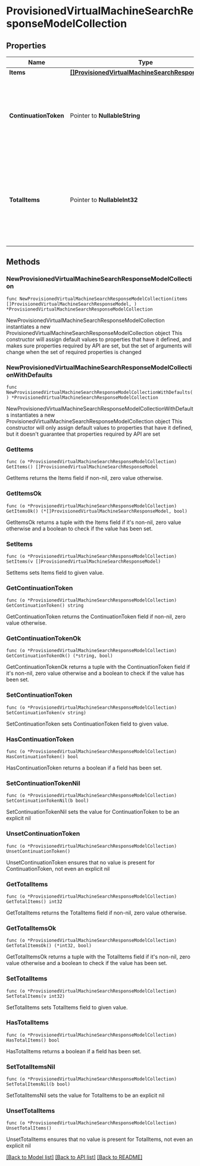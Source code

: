 # ProvisionedVirtualMachineSearchResponseModelCollection

## Properties

Name | Type | Description | Notes
------------ | ------------- | ------------- | -------------
**Items** | [**[]ProvisionedVirtualMachineSearchResponseModel**](ProvisionedVirtualMachineSearchResponseModel.md) | List of items. | 
**ContinuationToken** | Pointer to **NullableString** | If present, indicates to the caller that the query was not complete, and they should call the API again specifying the continuation token as a query parameter. | [optional] 
**TotalItems** | Pointer to **NullableInt32** | Indicates the total number of items in the collection, which may be more than the number of Items returned, if there is a ContinuationToken.  Only returned in the response to &#x60;$search&#x60; APIs. | [optional] 

## Methods

### NewProvisionedVirtualMachineSearchResponseModelCollection

`func NewProvisionedVirtualMachineSearchResponseModelCollection(items []ProvisionedVirtualMachineSearchResponseModel, ) *ProvisionedVirtualMachineSearchResponseModelCollection`

NewProvisionedVirtualMachineSearchResponseModelCollection instantiates a new ProvisionedVirtualMachineSearchResponseModelCollection object
This constructor will assign default values to properties that have it defined,
and makes sure properties required by API are set, but the set of arguments
will change when the set of required properties is changed

### NewProvisionedVirtualMachineSearchResponseModelCollectionWithDefaults

`func NewProvisionedVirtualMachineSearchResponseModelCollectionWithDefaults() *ProvisionedVirtualMachineSearchResponseModelCollection`

NewProvisionedVirtualMachineSearchResponseModelCollectionWithDefaults instantiates a new ProvisionedVirtualMachineSearchResponseModelCollection object
This constructor will only assign default values to properties that have it defined,
but it doesn't guarantee that properties required by API are set

### GetItems

`func (o *ProvisionedVirtualMachineSearchResponseModelCollection) GetItems() []ProvisionedVirtualMachineSearchResponseModel`

GetItems returns the Items field if non-nil, zero value otherwise.

### GetItemsOk

`func (o *ProvisionedVirtualMachineSearchResponseModelCollection) GetItemsOk() (*[]ProvisionedVirtualMachineSearchResponseModel, bool)`

GetItemsOk returns a tuple with the Items field if it's non-nil, zero value otherwise
and a boolean to check if the value has been set.

### SetItems

`func (o *ProvisionedVirtualMachineSearchResponseModelCollection) SetItems(v []ProvisionedVirtualMachineSearchResponseModel)`

SetItems sets Items field to given value.


### GetContinuationToken

`func (o *ProvisionedVirtualMachineSearchResponseModelCollection) GetContinuationToken() string`

GetContinuationToken returns the ContinuationToken field if non-nil, zero value otherwise.

### GetContinuationTokenOk

`func (o *ProvisionedVirtualMachineSearchResponseModelCollection) GetContinuationTokenOk() (*string, bool)`

GetContinuationTokenOk returns a tuple with the ContinuationToken field if it's non-nil, zero value otherwise
and a boolean to check if the value has been set.

### SetContinuationToken

`func (o *ProvisionedVirtualMachineSearchResponseModelCollection) SetContinuationToken(v string)`

SetContinuationToken sets ContinuationToken field to given value.

### HasContinuationToken

`func (o *ProvisionedVirtualMachineSearchResponseModelCollection) HasContinuationToken() bool`

HasContinuationToken returns a boolean if a field has been set.

### SetContinuationTokenNil

`func (o *ProvisionedVirtualMachineSearchResponseModelCollection) SetContinuationTokenNil(b bool)`

 SetContinuationTokenNil sets the value for ContinuationToken to be an explicit nil

### UnsetContinuationToken
`func (o *ProvisionedVirtualMachineSearchResponseModelCollection) UnsetContinuationToken()`

UnsetContinuationToken ensures that no value is present for ContinuationToken, not even an explicit nil
### GetTotalItems

`func (o *ProvisionedVirtualMachineSearchResponseModelCollection) GetTotalItems() int32`

GetTotalItems returns the TotalItems field if non-nil, zero value otherwise.

### GetTotalItemsOk

`func (o *ProvisionedVirtualMachineSearchResponseModelCollection) GetTotalItemsOk() (*int32, bool)`

GetTotalItemsOk returns a tuple with the TotalItems field if it's non-nil, zero value otherwise
and a boolean to check if the value has been set.

### SetTotalItems

`func (o *ProvisionedVirtualMachineSearchResponseModelCollection) SetTotalItems(v int32)`

SetTotalItems sets TotalItems field to given value.

### HasTotalItems

`func (o *ProvisionedVirtualMachineSearchResponseModelCollection) HasTotalItems() bool`

HasTotalItems returns a boolean if a field has been set.

### SetTotalItemsNil

`func (o *ProvisionedVirtualMachineSearchResponseModelCollection) SetTotalItemsNil(b bool)`

 SetTotalItemsNil sets the value for TotalItems to be an explicit nil

### UnsetTotalItems
`func (o *ProvisionedVirtualMachineSearchResponseModelCollection) UnsetTotalItems()`

UnsetTotalItems ensures that no value is present for TotalItems, not even an explicit nil

[[Back to Model list]](../README.md#documentation-for-models) [[Back to API list]](../README.md#documentation-for-api-endpoints) [[Back to README]](../README.md)


